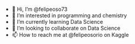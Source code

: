 - 👋 Hi, I’m @felipeoso73
- 👀 I’m interested in programming and chemistry
- 🌱 I’m currently learning Data Science
- 💞️ I’m looking to collaborate on Data Science
- 📫 How to reach me at @felipeosorio on Kaggle

<!---
felipeoso73/felipeoso73 is a ✨ special ✨ repository because its `README.md` (this file) appears on your GitHub profile.
You can click the Preview link to take a look at your changes.
--->
